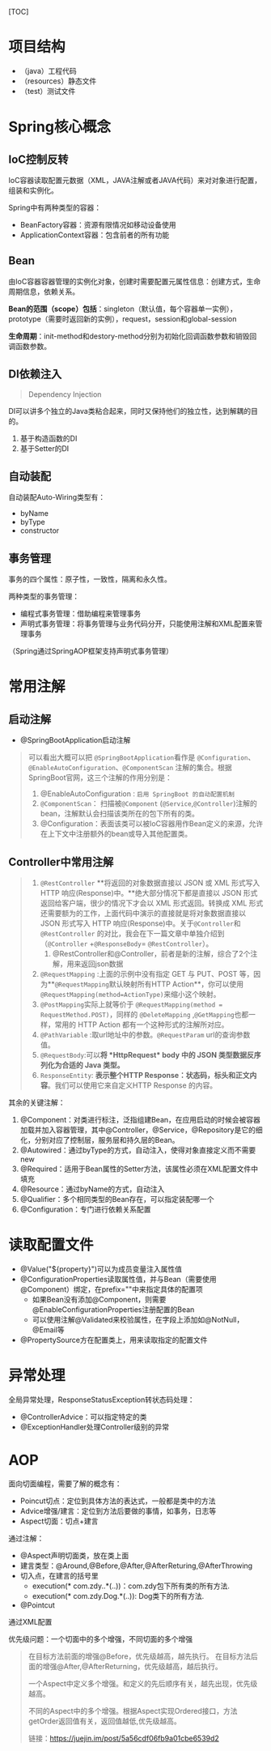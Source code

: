 [TOC]

# 项目结构

- （java）工程代码
- （resources）静态文件
- （test）测试文件

# Spring核心概念

## IoC控制反转

IoC容器读取配置元数据（XML，JAVA注解或者JAVA代码）来对对象进行配置，组装和实例化。

Spring中有两种类型的容器：

- BeanFactory容器：资源有限情况如移动设备使用
- ApplicationContext容器：包含前者的所有功能

## Bean

由IoC容器容器管理的实例化对象，创建时需要配置元属性信息：创建方式，生命周期信息，依赖关系。

**Bean的范围（scope）包括**：singleton（默认值，每个容器单一实例），prototype（需要时返回新的实例），request，session和global-session

**生命周期**：init-method和destory-method分别为初始化回调函数参数和销毁回调函数参数。

## DI依赖注入

> Dependency Injection

DI可以讲多个独立的Java类粘合起来，同时又保持他们的独立性，达到解耦的目的。

1. 基于构造函数的DI
2. 基于Setter的DI

## 自动装配

自动装配Auto-Wiring类型有：

- byName
- byType
- constructor

## 事务管理

事务的四个属性：原子性，一致性，隔离和永久性。

两种类型的事务管理：

- 编程式事务管理：借助编程来管理事务
- 声明式事务管理：将事务管理与业务代码分开，只能使用注解和XML配置来管理事务

（Spring通过SpringAOP框架支持声明式事务管理）

# 常用注解

## 启动注解

- @SpringBootApplication启动注解

> 可以看出大概可以把 `@SpringBootApplication`看作是 `@Configuration`、`@EnableAutoConfiguration`、`@ComponentScan` 注解的集合。根据 SpringBoot官网，这三个注解的作用分别是：
>
> 1. @EnableAutoConfiguration`：启用 SpringBoot 的自动配置机制`
> 2. `@ComponentScan`： 扫描被`@Component` (`@Service`,`@Controller`)注解的bean，注解默认会扫描该类所在的包下所有的类。
> 3. @Configuration：表面该类可以被IoC容器用作Bean定义的来源，允许在上下文中注册额外的bean或导入其他配置类。



## Controller中常用注解

> 1. `@RestController`  **将返回的对象数据直接以 JSON 或 XML 形式写入 HTTP 响应(Response)中。**绝大部分情况下都是直接以  JSON 形式返回给客户端，很少的情况下才会以 XML 形式返回。转换成 XML 形式还需要额为的工作，上面代码中演示的直接就是将对象数据直接以 JSON 形式写入 HTTP 响应(Response)中。关于`@Controller`和`@RestController` 的对比，我会在下一篇文章中单独介绍到（`@Controller` +`@ResponseBody`= `@RestController`）。
>    1. @RestController和@Controller，前者是新的注解，综合了2个注解，用来返回json数据
> 2. `@RequestMapping` :上面的示例中没有指定 GET 与 PUT、POST 等，因为**`@RequestMapping`默认映射所有HTTP Action**，你可以使用`@RequestMapping(method=ActionType)`来缩小这个映射。
> 3. `@PostMapping`实际上就等价于 `@RequestMapping(method = RequestMethod.POST)`，同样的 `@DeleteMapping` ,`@GetMapping`也都一样，常用的 HTTP Action 都有一个这种形式的注解所对应。
> 4. `@PathVariable` :取url地址中的参数。`@RequestParam` url的查询参数值。
> 5. `@RequestBody`:可以**将 \*HttpRequest\* body 中的 JSON 类型数据反序列化为合适的 Java 类型。**
> 6. `ResponseEntity`: **表示整个HTTP Response：状态码，标头和正文内容**。我们可以使用它来自定义HTTP Response 的内容。

其余的关键注解：

1. @Component：对类进行标注，泛指组建Bean，在应用启动的时候会被容器加载并加入容器管理，其中@Controller，@Service，@Repository是它的细化，分别对应了控制层，服务层和持久层的Bean。
2. @Autowired：通过byType的方式，自动注入，使得对象直接定义而不需要new
3. @Required：适用于Bean属性的Setter方法，该属性必须在XML配置文件中填充
4. @Resource：通过byName的方式，自动注入
5. @Qualifier：多个相同类型的Bean存在，可以指定装配哪一个
6. @Configuration：专门进行依赖关系配置

# 读取配置文件

- @Value("${property}")可以为成员变量注入属性值
- @ConfigurationProperties读取属性值，并与Bean（需要使用@Component）绑定，在prefix=""中来指定具体的配置项
  - 如果Bean没有添加@Component，则需要@EnableConfigurationProperties注册配置的Bean
  - 可以使用注解@Validated来校验属性，在字段上添加如@NotNull，@Email等
- @PropertySource方在配置类上，用来读取指定的配置文件

# 异常处理

全局异常处理，ResponseStatusException转状态码处理：

- @ControllerAdvice：可以指定特定的类
- @ExceptionHandler处理Controller级别的异常



# AOP

面向切面编程，需要了解的概念有：

- Poincut切点：定位到具体方法的表达式，一般都是类中的方法
- Advice增强/建言：定位到方法后要做的事情，如事务，日志等
- Aspect切面：切点+建言

通过注解：

- @Aspect声明切面类，放在类上面
- 建言类型：@Around,@Before,@After,@AfterReturing,@AfterThrowing
- 切入点，在建言的括号里
  - execution(* com.zdy..*(..))：com.zdy包下所有类的所有方法.
  - execution(* com.zdy.Dog.*(..)): Dog类下的所有方法.
- @Pointcut

通过XML配置

优先级问题：一个切面中的多个增强，不同切面的多个增强

> 在目标方法前面的增强@Before，优先级越高，越先执行。 在目标方法后面的增强@After,@AfterReturning，优先级越高，越后执行。
>
> 一个Aspect中定义多个增强。和定义的先后顺序有关，越先出现，优先级越高。
>
> 不同的Aspect中的多个增强。根据Aspect实现Ordered接口，方法getOrder返回值有关，返回值越低,优先级越高。
>
> 链接：https://juejin.im/post/5a56cdf06fb9a01cbe6539d2
